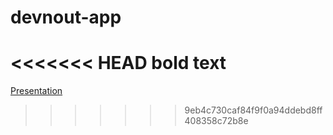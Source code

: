 # devnout-app

<<<<<<< HEAD
    **bold text**
=======

[Presentation]([url](https://www.canva.com/design/DAFhe_yB3ag/8WkRXsMhLW_G8palNHzloA/view?utm_content=DAFhe_yB3ag&utm_campaign=designshare&utm_medium=link&utm_source=publishsharelink))
>>>>>>> 9eb4c730caf84f9f0a94ddebd8ff408358c72b8e
